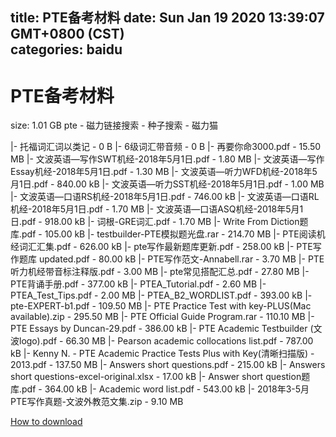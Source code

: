 
title: PTE备考材料
date: Sun Jan 19 2020 13:39:07 GMT+0800 (CST)    
categories: baidu
---

# PTE备考材料
size: 1.01 GB
 pte - 磁力链接搜索 - 种子搜索 - 磁力猫
 
|- 托福词汇词以类记 - 0 B
|- 6级词汇带音频 - 0 B
|- 再要你命3000.pdf - 15.50 MB
|- 文波英语—写作SWT机经-2018年5月1日.pdf - 1.80 MB
|- 文波英语—写作Essay机经-2018年5月1日.pdf - 1.30 MB
|- 文波英语—听力WFD机经-2018年5月1日.pdf - 840.00 kB
|- 文波英语—听力SST机经-2018年5月1日.pdf - 1.00 MB
|- 文波英语—口语RS机经-2018年5月1日.pdf - 746.00 kB
|- 文波英语—口语RL机经-2018年5月1日.pdf - 1.70 MB
|- 文波英语—口语ASQ机经-2018年5月1日.pdf - 918.00 kB
|- 词根-GRE词汇.pdf - 1.70 MB
|- Write From Diction题库.pdf - 105.00 kB
|- testbuilder-PTE模拟题光盘.rar - 214.70 MB
|- PTE阅读机经词汇汇集.pdf - 626.00 kB
|- pte写作最新题库更新.pdf - 258.00 kB
|- PTE写作题库 updated.pdf - 80.00 kB
|- PTE写作范文-Annabell.rar - 3.70 MB
|- PTE听力机经带音标注释版.pdf - 3.00 MB
|- pte常见搭配汇总.pdf - 27.80 MB
|- PTE背诵手册.pdf - 377.00 kB
|- PTEA_Tutorial.pdf - 2.60 MB
|- PTEA_Test_Tips.pdf - 2.00 MB
|- PTEA_B2_WORDLIST.pdf - 393.00 kB
|- pte-EXPERT-b1.pdf - 109.50 MB
|- PTE Practice Test with key-PLUS(Mac available).zip - 295.50 MB
|- PTE Official Guide Program.rar - 110.10 MB
|- PTE Essays by Duncan-29.pdf - 386.00 kB
|- PTE Academic Testbuilder (文波logo).pdf - 66.30 MB
|- Pearson academic collocations list.pdf - 787.00 kB
|- Kenny N. - PTE Academic Practice Tests Plus with Key(清晰扫描版) - 2013.pdf - 137.50 MB
|- Answers short questions.pdf - 215.00 kB
|- Answers short questions-excel-original.xlsx - 17.00 kB
|- Answer short question题库.pdf - 364.00 kB
|- Academic word list.pdf - 543.00 kB
|- 2018年3-5月PTE写作真题-文波外教范文集.zip - 9.10 MB

[How to download](https://bpcam.bemobtrk.com/go/2ceec3aa-1ca2-46d6-b9ff-aaa5c184517c?jno=1467)